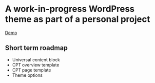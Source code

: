 # A work-in-progress WordPress theme as part of a personal project

<a href="https://wptheme.bartbos.com/">Demo</a>
<br>
<h2>Short term roadmap</h2>
<ul>
<li>
Universal content block
  </li>
  <li>
CPT overview template
      </li>
    <li>
CPT page template
        </li>
      <li>
Theme options
          </li>
</ul>

